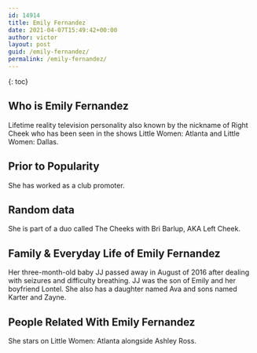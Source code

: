 ```yaml
---
id: 14914
title: Emily Fernandez
date: 2021-04-07T15:49:42+00:00
author: victor
layout: post
guid: /emily-fernandez/
permalink: /emily-fernandez/
---
```



{: toc}


## Who is Emily Fernandez



Lifetime reality television personality also known by the nickname of Right Cheek who has been seen in the shows Little Women: Atlanta and Little Women: Dallas.

                
                
                
## Prior to Popularity



She has worked as a club promoter.

                
                
                
## Random data



She is part of a duo called The Cheeks with Bri Barlup, AKA Left Cheek.

                
                
                
## Family & Everyday Life of Emily Fernandez



Her three-month-old baby JJ passed away in August of 2016 after dealing with seizures and difficulty breathing. JJ was the son of Emily and her boyfriend Lontel. She also has a daughter named Ava and sons named Karter and Zayne.

                
                
                
## People Related With Emily Fernandez



She stars on Little Women: Atlanta alongside Ashley Ross.

                
              
            
          
          
          